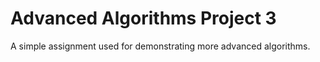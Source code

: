 # Advanced Algorithms Project 3

A simple assignment used for demonstrating more advanced algorithms.